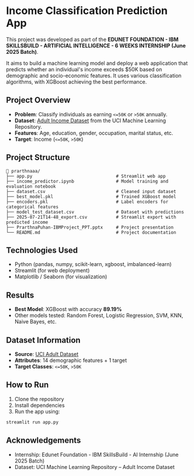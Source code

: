 # Income Classification Prediction App

This project was developed as part of the **EDUNET FOUNDATION - IBM SKILLSBUILD - ARTIFICIAL INTELLIGENCE - 6 WEEKS INTERNSHIP (June 2025 Batch)**.

It aims to build a machine learning model and deploy a web application that predicts whether an individual's income exceeds \$50K based on demographic and socio-economic features. It uses various classification algorithms, with XGBoost achieving the best performance.

## Project Overview

* **Problem**: Classify individuals as earning `<=50K` or `>50K` annually.
* **Dataset**: [Adult Income Dataset](https://archive.ics.uci.edu/dataset/2/adult) from the UCI Machine Learning Repository.
* **Features**: Age, education, gender, occupation, marital status, etc.
* **Target**: Income (`<=50K`, `>50K`)

## Project Structure

```
📁 prarthnaaa/
├── app.py                                # Streamlit web app
├── income_predictor.ipynb                # Model training and evaluation notebook
├── dataset.csv                           # Cleaned input dataset
├── best_model.pkl                        # Trained XGBoost model
├── encoders.pkl                          # Label encoders for categorical features
├── model_test_dataset.csv                # Dataset with predictions
├── 2025-07-21T14-48_export.csv           # Streamlit export with predicted income
├── PrarthnaPuhan-IBMProject_PPT.pptx     # Project presentation
└── README.md                             # Project documentation
```

## Technologies Used

* Python (pandas, numpy, scikit-learn, xgboost, imbalanced-learn)
* Streamlit (for web deployment)
* Matplotlib / Seaborn (for visualization)

## Results

* **Best Model**: XGBoost with accuracy **89.19%**
* Other models tested: Random Forest, Logistic Regression, SVM, KNN, Naive Bayes, etc.

## Dataset Information

* **Source**: [UCI Adult Dataset](http://www.cs.toronto.edu/~delve/data/adult/adultDetail.html)
* **Attributes**: 14 demographic features + 1 target
* **Target Classes**: `<=50K`, `>50K`

## How to Run

1. Clone the repository
2. Install dependencies
3. Run the app using:

```bash
streamlit run app.py
```

## Acknowledgements

* Internship: Edunet Foundation - IBM SkillsBuild - AI Internship (June 2025 Batch)
* Dataset: UCI Machine Learning Repository – Adult Income Dataset
